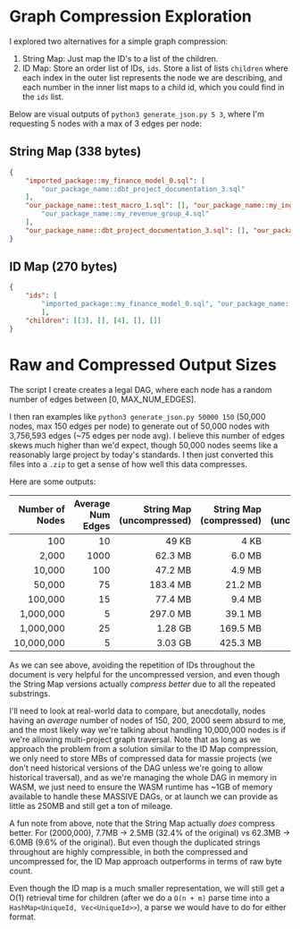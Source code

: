 # Graph Compression Exploration

I explored two alternatives for a simple graph compression: 

1. String Map: Just map the ID's to a list of the children.
2. ID Map: Store an order list of IDs, `ids`. Store a list of lists `children` where each index in the outer list represents the node we are describing, and each number in the inner list maps to a child id, which you could find in the `ids` list.

Below are visual outputs of `python3 generate_json.py 5 3`, where I'm requesting 5 nodes with a max of 3 edges per node:

## String Map (338 bytes)

```JSON
{
    "imported_package::my_finance_model_0.sql": [
        "our_package_name::dbt_project_documentation_3.sql"
    ],
    "our_package_name::test_macro_1.sql": [], "our_package_name::my_ingested_source_2.sql": [
        "our_package_name::my_revenue_group_4.sql"
    ],
    "our_package_name::dbt_project_documentation_3.sql": [], "our_package_name::my_revenue_group_4.sql": []
}
```

## ID Map (270 bytes)

```JSON
{
    "ids": [
        "imported_package::my_finance_model_0.sql", "our_package_name::test_macro_1.sql", "our_package_name::my_ingested_source_2.sql", "our_package_name::dbt_project_documentation_3.sql", "our_package_name::my_revenue_group_4.sql"
        ],
    "children": [[3], [], [4], [], []]
}
```

# Raw and Compressed Output Sizes

The script I create creates a legal DAG, where each node has a random number of edges between [0, MAX_NUM_EDGES].

I then ran examples like `python3 generate_json.py 50000 150` (50,000 nodes, max 150 edges per node) to generate out of 50,000 nodes with 3,756,593 edges (~75 edges per node avg). I believe this number of edges skews much higher than we'd expect, though 50,000 nodes seems like a reasonably large project by today's standards. I then just converted this files into a `.zip` to get a sense of how well this
data compresses.

Here are some outputs:

| Number of Nodes | Average Num Edges | String Map (uncompressed) | String Map (compressed) | ID Map (uncompressed) | ID Map (compressed) |
| --------------: | ----------------: |------------------------: | ----------------------: | --------------------: | ------------------: |
| 100             | 10                |   49 KB                  |     4 KB                |     9 KB              |     3 KB            |
| 2,000           | 1000              | 62.3 MB                  |   6.0 MB                |   7.7 MB              |   2.5 MB            |
| 10,000          | 100               |  47.2 MB                 |   4.9 MB                |   6.4 MB              |   2.2 MB            |
| 50,000          | 75                | 183.4 MB                 |  21.2 MB                |  28.7 MB              |   9.8 MB            |
| 100,000         | 15                |  77.4 MB                 |   9.4 MB                |  15.5 MB              |   4.6 MB            |
| 1,000,000       | 5                 | 297.0 MB                 |  39.1 MB                |  91.2 MB              |  21.5 MB            |
| 1,000,000       | 25                |  1.28 GB                 | 169.5 MB                | 250.9 MB              |  88.0 MB            |
| 10,000,000      | 5                 |  3.03 GB                 | 425.3 MB                | 972.3 MB              | 242.1 MB            |

As we can see above, avoiding the repetition of IDs throughout the document is very helpful for the uncompressed version, and even though the String Map versions actually _compress better_ due to all the repeated substrings.

I'll need to look at real-world data to compare, but anecdotally, nodes having an _average_ number of nodes of 150, 200, 2000 seem absurd to me, and the most likely way we're talking about handling 10,000,000 nodes is if we're allowing multi-project graph traversal. Note that as long as we approach the problem from a solution similar to the ID Map compression, we only need to store MBs of compressed data for massie projects (we don't need historical versions of the DAG unless we're going to allow historical traversal), and as we're managing the whole DAG in memory in WASM, we just need to ensure the WASM runtime has ~1GB of memory available to handle these MASSIVE DAGs, or at launch we can provide as little as 250MB and still get a ton of mileage.

A fun note from above, note that the String Map actually _does_ compress better. For (2000,000), 7.7MB -> 2.5MB (32.4% of the original) vs 62.3MB -> 6.0MB (9.6% of the original). But even though the duplicated strings throughout are highly compressible, in both the compressed and uncompressed for, the ID Map approach outperforms in terms of raw byte count.

Even though the ID map is a much smaller representation, we will still get a O(1) retrieval time for children (after we do a `O(n + m)` parse time into a `HashMap<UniqueId, Vec<UniqueId>>`), a parse we would have to do for either format.